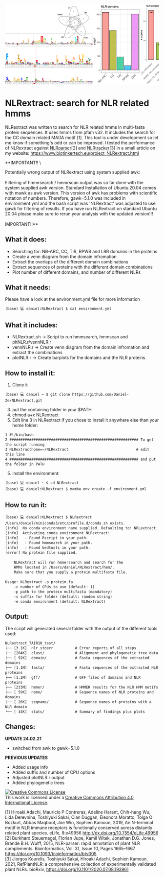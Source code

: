 ![title](https://github.com/Daniel-Ze/NLRextract/blob/master/preview_nlrextract.png?raw=true)
# NLRextract: search for NLR related hmms

NLRextract was written to search for NLR related hmms in multi-fasta protein
sequences. It uses hmms from pfam v32. It includes the search for the CC domain related MADA motif [1]. This tool is under development so let me know if something's odd or can be improved. I tested the performance of NLRextract against [NLRparser](https://github.com/steuernb/NLR-Parser)[2] and [NLRtracker](https://github.com/slt666666/NLRtracker)[3] in a small article on my website: https://www.biotinkertech.eu/project_NLRextract.html


**IMPORTANT!! \

Potentially wrong output of NLRextract using system supplied awk: \
\
Filtering of hmmrsearch / hmmrscan output was so far done with the system supplied awk version. Standard Installation of Ubuntu 20.04 comes with mawk as awk version. This version of awk has problems with scientific notation of numbers. Therefore, gawk=5.1.0 was included in environment.yml and the bash script was 'NLRextract' was adjusted to use gawk for filtering of results. If you have run NLRextract on standard Ubuntu 20.04 please make sure to rerun your analysis with the updated version!!! \
\
IMPORTANT!!**

## What it does:

- Searching for: NB-ARC, CC, TIR, RPW8 and LRR domains in the proteins
- Create a venn diagram from the domain infromation
- Extract the overlaps of the different domain combinations
- Extract sequences of proteins with the different domain combinations
- Plot number of different domains, and number of different NLRs


## What it needs:

Please have a look at the environment.yml file for more information
```
(base) 💻 daniel:NLRextract $ cat environment.yml
```

## What it includes:

- NLRextract.sh -> Script to run hmmsearch, hmmscan and pltNLR.r/vennNLR.r
- vennNLR.r -> Create venn diagram from the domain infromation and extract the combinations
- plotNLR.r -> Create barplots for the domains and the NLR proteins

## How to install it:

1. Clone it
```shell
(base) 💻 daniel ~ $ git clone https://github.com/Daniel-Ze/NLRextract.git
```
3. put the containing folder in your $PATH
4. chmod a+x NLRextract
5. Edit line 3 in NLRextract if you chose to install it anywhere else than your home folder:
```shell
1 #!/bin/bash
2 ########################################################### To get the script running
3 NLRextracthome=~/NLRextract                               # edit this line
4 ########################################################### and put the folder in PATH
```
5. Install the environment:
```shell
(base) 💻 daniel ~ $ cd NLRextract
(base) 💻 daniel:NLRextract $ mamba env create -f environment.yml
```

## How to run it:

```shell
(base) 💻 daniel:NLRextract $ NLRextract
/Users/daniel/miniconda3/etc/profile.d/conda.sh exists.
[info]	No conda environment name supplied. Defaulting to: NRLextract
[info]	Activating conda environment NLRextract:
[info]	 - Found Rscript in your path.
[info]	 - Found hmmsearch in your path.
[info]	 - Found bedtools in your path.
[error]	No protein file supplied.

	NLRextract will run hmmersearch and search for the
	HMMs located in /Users/daniel/NLRextract/hmm/.
	Make sure that you supply a protein multifasta file.

Usage: NLRextract -p protein.fa
	-c number of CPUs to use (default: 1) 
	-p path to the protein multifasta (mandatory)
	-s suffix for folder (default: random string)
	-e conda environment (default: NLRextract)
```

## Output:
The script will generated several folder with the output of the different tools used:

```shell
NLRextract_TAIR10_test/
├── [3.1K]  nlr.stderr          # Error reports of all steps
├── [204K]  clust/              # Alignment and phylogenetic tree data
├── [ 92K]  domain/             # Fasta sequences of the extracted domains
├── [1.1M]  fasta/              # Fasta sequences of the extracted NLR proteins
├── [1.2M]  gff/                # GFF files of domains and NLR proteins
├── [233M]  hmmer/              # HMMER results for the NLR HMM motifs
├── [ 59K]  name/               # Sequence names of NLR proteins and domains
├── [ 26K]  seqname/            # Sequence names of proteins with a NLR domain
└── [ 34K]  stats/              # Summary of findings plus plots
```

## Changes:

**UPDATE 24.02.21**
  - switched from awk to gawk=5.1.0
 
**PREVIOUS UPDATES**
  - Added usage info
  - Added suffix and number of CPU options
  - Adjusted plotNLR.r output
  - Added phylogenetic trees

<a rel="license" href="http://creativecommons.org/licenses/by/4.0/"><img alt="Creative Commons License" style="border-width:0" src="https://i.creativecommons.org/l/by/4.0/88x31.png" /></a><br />This work is licensed under a <a rel="license" href="http://creativecommons.org/licenses/by/4.0/">Creative Commons Attribution 4.0 International License</a>.

[1] Hiroaki Adachi, Mauricio P Contreras, Adeline Harant, Chih-hang Wu, Lida Derevnina, Toshiyuki Sakai, Cian Duggan, Eleonora Moratto, Tolga O Bozkurt, Abbas Maqbool, Joe Win, Sophien Kamoun, 2019, An N-terminal motif in NLR immune receptors is functionally conserved across distantly related plant species. eLife, 8:e49956 http://dx.doi.org/10.7554/eLife.49956 \
[2] Burkhard Steuernagel,  Florian Jupe,  Kamil Witek, Jonathan D.G. Jones,  Brande B.H. Wulff, 2015, NLR-parser: rapid annotation of plant NLR complements. Bioinformatics, Vol. 31, Issue 10, Pages 1665–1667 https://doi.org/10.1093/bioinformatics/btv005 \
[3]  Jiorgos Kourelis,  Toshiyuki Sakai,  Hiroaki Adachi,  Sophien Kamoun, 2021, RefPlantNLR: a comprehensive collection of experimentally validated plant NLRs. bioRxiv, https://doi.org/10.1101/2020.07.08.193961 
